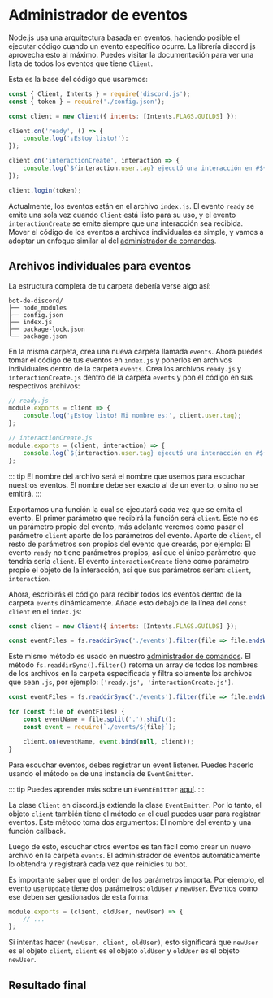 # Administrador de eventos

Node.js usa una arquitectura basada en eventos, haciendo posible el ejecutar código cuando un evento específico ocurre. La librería discord.js aprovecha esto al máximo. Puedes visitar <DocsLink path="class/Client">la documentación</DocsLink> para ver una lista de todos los eventos que tiene `Client`.

Esta es la base del código que usaremos:

```js
const { Client, Intents } = require('discord.js');
const { token } = require('./config.json');

const client = new Client({ intents: [Intents.FLAGS.GUILDS] });

client.on('ready', () => {
	console.log('¡Estoy listo!');
});

client.on('interactionCreate', interaction => {
	console.log(`${interaction.user.tag} ejecutó una interacción en #${interaction.channel.name}.`);
});

client.login(token);
```

Actualmente, los eventos están en el archivo `index.js`. El evento `ready` se emite una sola vez cuando `Client` está listo para su uso, y el evento `interactionCreate` se emite siempre que una interacción sea recibida. Mover el código de los eventos a archivos individuales es simple, y vamos a adoptar un enfoque similar al del [administrador de comandos](/gestor-de-comandos/).

## Archivos individuales para eventos

La estructura completa de tu carpeta debería verse algo así: 

```:no-line-numbers
bot-de-discord/
├── node_modules
├── config.json
├── index.js
├── package-lock.json
└── package.json
```

En la misma carpeta, crea una nueva carpeta llamada `events`. Ahora puedes tomar el código de tus eventos en `index.js` y ponerlos en archivos individuales dentro de la carpeta `events`. Crea los archivos `ready.js` y `interactionCreate.js` dentro de la carpeta `events` y pon el código en sus respectivos archivos:

```js
// ready.js
module.exports = client => {
	console.log('¡Estoy listo! Mi nombre es:', client.user.tag);
};
```

```js
// interactionCreate.js
module.exports = (client, interaction) => {
	console.log(`${interaction.user.tag} ejecutó una interacción en #${interaction.channel.name}.`);
};
```

::: tip
El nombre del archivo será el nombre que usemos para escuchar nuestros eventos. El nombre debe ser exacto al de un evento, o sino no se emitirá.
:::

Exportamos una función la cual se ejecutará cada vez que se emita el evento. El primer parámetro que recibirá la función será `client`. Este no es un parámetro propio del evento, más adelante veremos como pasar el parámetro `client` aparte de los parámetros del evento. Aparte de `client`, el resto de parámetros son propios del evento que crearás, por ejemplo: El evento `ready` no tiene parámetros propios, así que el único parámetro que tendría sería `client`. El evento `interactionCreate` tiene como parámetro propio el objeto de la interacción, así que sus parámetros serían: `client`, `interaction`.

Ahora, escribirás el código para recibir todos los eventos dentro de la carpeta `events` dinámicamente. Añade esto debajo de la línea del `const client` en el `index.js`:

```js {3}
const client = new Client({ intents: [Intents.FLAGS.GUILDS] });

const eventFiles = fs.readdirSync('./events').filter(file => file.endsWith('.js'));
```

Este mismo método es usado en nuestro [administrador de comandos](/gestor-de-comandos/). El método `fs.readdirSync().filter()` retorna un array de todos los nombres de los archivos en la carpeta especificada y filtra solamente los archivos que sean `.js`, por ejemplo: `['ready.js', 'interactionCreate.js']`.

```js {3-8}
const eventFiles = fs.readdirSync('./events').filter(file => file.endsWith('.js'));

for (const file of eventFiles) {
	const eventName = file.split('.').shift();
	const event = require(`./events/${file}`);

	client.on(eventName, event.bind(null, client));
}
```
Para escuchar eventos, debes registrar un event listener. Puedes hacerlo usando el método `on` de una instancia de `EventEmitter`.

::: tip
Puedes aprender más sobre un `EventEmitter` [aquí](https://nodejs.org/api/events.html#events_class_eventemitter).
:::

La clase `Client` en discord.js extiende la clase `EventEmitter`. Por lo tanto, el objeto `client` también tiene el método `on` el cual puedes usar para registrar eventos. Este método toma dos argumentos: El nombre del evento y una función callback.

Luego de esto, escuchar otros eventos es tan fácil como crear un nuevo archivo en la carpeta `events`. El administrador de eventos automáticamente lo obtendrá y registrará cada vez que reinicies tu bot.

Es importante saber que el orden de los parámetros importa. Por ejemplo, el evento `userUpdate` tiene dos parámetros: `oldUser` y `newUser`. Eventos como ese deben ser gestionados de esta forma:

```js {3}
module.exports = (client, oldUser, newUser) => {
	// ...
};
```

Si intentas hacer `(newUser, client, oldUser)`, esto significará que `newUser` es el objeto `client`, `client` es el objeto `oldUser` y `oldUser` es el objeto `newUser`.

## Resultado final

<ResultingCode path="gestor-de-eventos/file-setup" />
